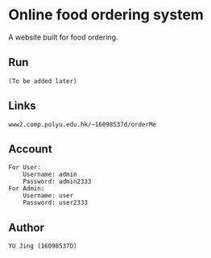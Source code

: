 # Online food ordering system
A website built for food ordering.

## Run
	(To be added later)

## Links
	www2.comp.polyu.edu.hk/~16098537d/orderMe

## Account
	For User: 
		Username: admin
		Password: admin2333
	For Admin:
		Username: user
		Password: user2333

## Author
	YU Jing (16098537D)
